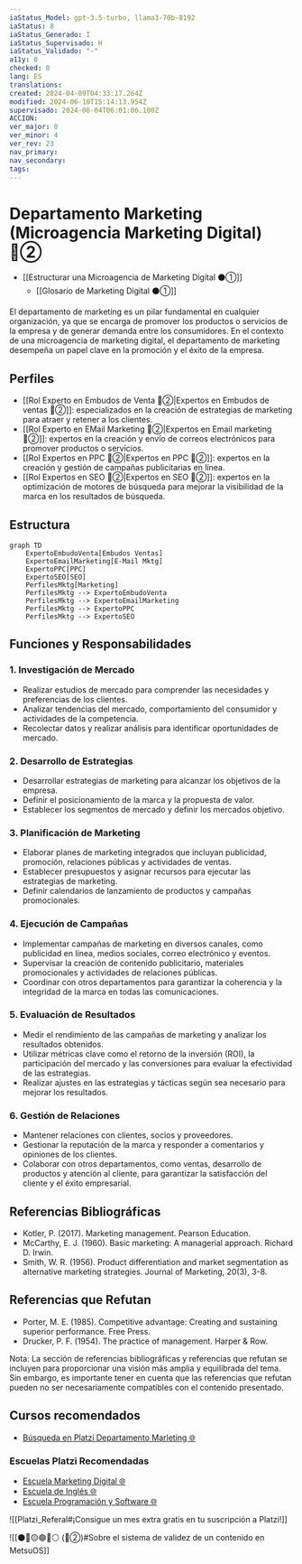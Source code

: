 ```yaml
---
iaStatus_Model: gpt-3.5-turbo, llama3-70b-8192
iaStatus: 8
iaStatus_Generado: I
iaStatus_Supervisado: H
iaStatus_Validado: "-"
a11y: 0
checked: 0
lang: ES
translations: 
created: 2024-04-09T04:33:17.264Z
modified: 2024-06-10T15:14:13.954Z
supervisado: 2024-06-04T06:01:06.100Z
ACCION: 
ver_major: 0
ver_minor: 4
ver_rev: 23
nav_primary: 
nav_secondary: 
tags:
---
```

# Departamento Marketing (Microagencia Marketing Digital) 🔴②

* [[Estructurar una Microagencia de Marketing Digital  ⚫①]] 
	* [[Glosario de Marketing Digital ⚫①]]

El departamento de marketing es un pilar fundamental en cualquier organización, ya que se encarga de promover los productos o servicios de la empresa y de generar demanda entre los consumidores. En el contexto de una microagencia de marketing digital, el departamento de marketing desempeña un papel clave en la promoción y el éxito de la empresa.

## Perfiles

*  [[Rol Experto en Embudos de Venta 🔴②|Expertos en Embudos de ventas 🔴②]]: especializados en la creación de estrategias de marketing para atraer y retener a los clientes.
* [[Rol Experto en EMail Marketing 🔴②|Expertos en Email marketing 🔴②]]: expertos en la creación y envío de correos electrónicos para promover productos o servicios.
* [[Rol Expertos en PPC 🔴②|Expertos en PPC 🔴②]]: expertos en la creación y gestión de campañas publicitarias en línea.
* [[Rol Expertos en SEO 🔴②|Expertos en SEO 🔴②]]: expertos en la optimización de motores de búsqueda para mejorar la visibilidad de la marca en los resultados de búsqueda.

## Estructura

```mermaid
graph TD
    ExpertoEmbudoVenta[Embudos Ventas]
    ExpertoEmailMarketing[E-Mail Mktg]
    ExpertoPPC[PPC]
    ExpertoSEO[SEO]
    PerfilesMktg[Marketing]
    PerfilesMktg --> ExpertoEmbudoVenta
    PerfilesMktg --> ExpertoEmailMarketing
    PerfilesMktg --> ExpertoPPC
    PerfilesMktg --> ExpertoSEO
```

## Funciones y Responsabilidades

### 1. Investigación de Mercado

* Realizar estudios de mercado para comprender las necesidades y preferencias de los clientes.
* Analizar tendencias del mercado, comportamiento del consumidor y actividades de la competencia.
* Recolectar datos y realizar análisis para identificar oportunidades de mercado.

### 2. Desarrollo de Estrategias

* Desarrollar estrategias de marketing para alcanzar los objetivos de la empresa.
* Definir el posicionamiento de la marca y la propuesta de valor.
* Establecer los segmentos de mercado y definir los mercados objetivo.

### 3. Planificación de Marketing

* Elaborar planes de marketing integrados que incluyan publicidad, promoción, relaciones públicas y actividades de ventas.
* Establecer presupuestos y asignar recursos para ejecutar las estrategias de marketing.
* Definir calendarios de lanzamiento de productos y campañas promocionales.

### 4. Ejecución de Campañas

* Implementar campañas de marketing en diversos canales, como publicidad en línea, medios sociales, correo electrónico y eventos.
* Supervisar la creación de contenido publicitario, materiales promocionales y actividades de relaciones públicas.
* Coordinar con otros departamentos para garantizar la coherencia y la integridad de la marca en todas las comunicaciones.

### 5. Evaluación de Resultados

* Medir el rendimiento de las campañas de marketing y analizar los resultados obtenidos.
* Utilizar métricas clave como el retorno de la inversión (ROI), la participación del mercado y las conversiones para evaluar la efectividad de las estrategias.
* Realizar ajustes en las estrategias y tácticas según sea necesario para mejorar los resultados.

### 6. Gestión de Relaciones

* Mantener relaciones con clientes, socios y proveedores.
* Gestionar la reputación de la marca y responder a comentarios y opiniones de los clientes.
* Colaborar con otros departamentos, como ventas, desarrollo de productos y atención al cliente, para garantizar la satisfacción del cliente y el éxito empresarial.

## Referencias Bibliográficas

* Kotler, P. (2017). Marketing management. Pearson Education.
* McCarthy, E. J. (1960). Basic marketing: A managerial approach. Richard D. Irwin.
* Smith, W. R. (1956). Product differentiation and market segmentation as alternative marketing strategies. Journal of Marketing, 20(3), 3-8.

## Referencias que Refutan

* Porter, M. E. (1985). Competitive advantage: Creating and sustaining superior performance. Free Press.
* Drucker, P. F. (1954). The practice of management. Harper & Row.

Nota: La sección de referencias bibliográficas y referencias que refutan se incluyen para proporcionar una visión más amplia y equilibrada del tema. Sin embargo, es importante tener en cuenta que las referencias que refutan pueden no ser necesariamente compatibles con el contenido presentado.
## Cursos recomendados

* [Búsqueda en Platzi Departamento Marleting 🌐](https://platzi.com/buscar/?search=Marketing)

 ### Escuelas Platzi Recomendadas

* [Escuela Marketing Digital 🌐](https://platzi.com/escuela/marketing/)
* [Escuela de Inglés 🌐](https://platzi.com/escuela/ingles/)
* [Escuela Programación y Software 🌐](https://platzi.com/escuela/programacion-software/)

![[Platzi_Referal#¡Consigue un mes extra gratis en tu suscripción a Platzi!]]

![[⚫🔴🟡🟢🔵⚪ (🔴②)#Sobre el sistema de validez de un contenido en MetsuOS]]

